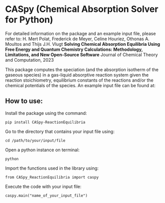 # CASpy (Chemical Absorption Solver for Python)

For detailed information on the package and an example input file, please refer to:
H. Mert Polat, Frederick de Meyer, Celine Houriez, Othonas A. Moultos and Thijs J.H. Vlugt
**Solving Chemical Absorption Equilibria Using Free Energy and Quantum Chemistry Calculations: Methodology, Limitations, and New Open-Source Software**
Journal of Chemical Theory and Computation, 2023

This package computes the speciation (and the absorption isotherm of the gaseous species) in a gas-liquid absorptive reaction system given the reaction stoichiometry, equilibrium constants of the reactions and/or the chemical potentials of the species.
An example input file can be found at:

## How to use:

Install the package using the command:
```
pip install CASpy-ReactionEquilibria
```
Go to the directory that contains your input file using:
```
cd /path/to/your/input/file
```
Open a python instance on terminal:
```
python
```
Import the functions used in the library using:
```
from CASpy_ReactionEquilibria import caspy
```
Execute the code with your input file:
```
caspy.main("name_of_your_input_file")
```
